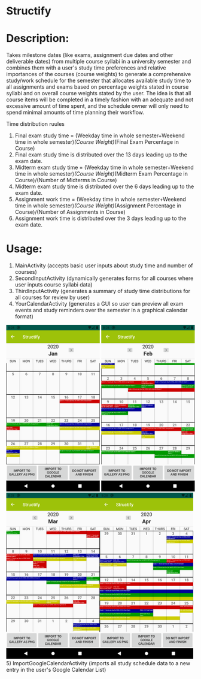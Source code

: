 # Structify

# Description: 
Takes milestone dates (like exams, assignment due dates and other deliverable dates) from multiple course syllabi in a university semester and combines them with a user's study time preferences and relative importances of the courses (course weights) to generate a comprehensive study/work schedule for the semester that allocates available study time to all assignments and exams based on percentage weights stated in course syllabi and on overall course weights stated by the user. The idea is that all course items will be completed in a timely fashion with an adequate and not excessive amount of time spent, and the schedule owner will only need to spend minimal amounts of time planning their workflow.

Time distribution ruules
1) Final exam study time = (Weekday time in whole semester+Weekend time in whole semester)*(Course Weight)*(Final Exam Percentage in Course)
2) Final exam study time is distributed over the 13 days leading up to the exam date.
3) Midterm exam study time = (Weekday time in whole semester+Weekend time in whole semester)*(Course Weight)*(Midterm Exam Percentage in Course)/(Number of Midterms in Course)
4) Midterm exam study time is distributed over the 6 days leading up to the exam date.
5) Assignment work time = (Weekday time in whole semester+Weekend time in whole semester)*(Course Weight)*(Assignment Percentage in Course)/(Number of Assignments in Course)
6) Assignment work time is distributed over the 3 days leading up to the exam date.

# Usage:
1) MainActivity (accepts basic user inputs about study time and number of courses) 
2) SecondInputActivity (dynamically generates forms for all courses where user inputs course syllabi data)
3) ThirdInputActivity (generates a summary of study time distributions for all courses for review by user) 
4) YourCalendarActivity (generates a GUI so user can preview all exam events and study reminders over the semester in a graphical calendar format) 

<img src="https://github.com/adrianl0118/Structify/blob/master/YourCalendarActivity2.png" alt="" width="250"> <img src="https://github.com/adrianl0118/Structify/blob/master/YourCalendarActivity3.png" alt="" width="250"> <img src="https://github.com/adrianl0118/Structify/blob/master/YourCalendarActivity4.png" alt="" width = "250"><img src="https://github.com/adrianl0118/Structify/blob/master/YourCalendarActivity5.png" alt="" width = "250">
5) ImportGoogleCalendarActivity (imports all study schedule data to a new entry in the user's Google Calendar List)
